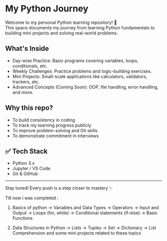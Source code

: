 # My Python Journey

Welcome to my personal Python learning repository! 🚀  
This space documents my journey from learning Python fundamentals to building mini projects and solving real-world problems.

##  What's Inside

- Day-wise Practice: Basic programs covering variables, loops, conditionals, etc.
- Weekly Challenges: Practice problems and logic-building exercises.
- Mini Projects: Small-scale applications like calculators, validators, trackers, etc.
- Advanced Concepts (Coming Soon): OOP, file handling, error handling, and more.

## Why this repo?

- To build consistency in coding
- To track my learning progress publicly
- To improve problem-solving and Git skills
- To demonstrate commitment in interviews

## ✅ Tech Stack

- Python 3.x
- Jupyter / VS Code
- Git & GitHub

---

Stay tuned! Every push is a step closer to mastery ✨

Till now i was completed :

1. Basics of python
-> Variables and Data Types
-> Operators
-> Input and Output
-> Loops (for, while)
-> Conditional statements (if-else)
-> Basic Functions

2. Data Structures in Python
-> Lists
-> Tuples
-> Set
-> Dictionary
-> List Comprehension and some mini projects related to these topics

